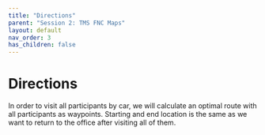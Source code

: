 ```yaml
---
title: "Directions"
parent: "Session 2: TMS FNC Maps"
layout: default
nav_order: 3
has_children: false
---
```


# Directions

In order to visit all participants by car, we will calculate an optimal route with all participants as waypoints. Starting and end location is the same as we want to return to the office after visiting all of them.